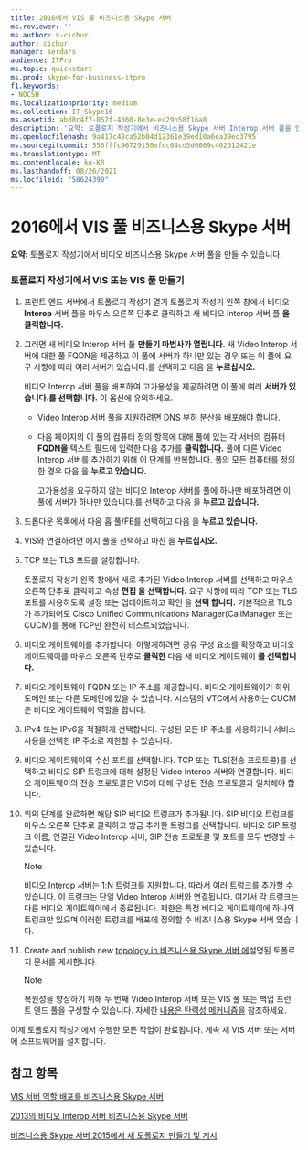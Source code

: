 ```yaml
---
title: 2016에서 VIS 풀 비즈니스용 Skype 서버
ms.reviewer: ''
ms.author: v-cichur
author: cichur
manager: serdars
audience: ITPro
ms.topic: quickstart
ms.prod: skype-for-business-itpro
f1.keywords:
- NOCSH
ms.localizationpriority: medium
ms.collection: IT_Skype16
ms.assetid: abd8c4f7-057f-4360-8e3e-ec29b58f16a8
description: '요약: 토폴로지 작성기에서 비즈니스용 Skype 서버 Interop 서버 풀을 만드는 방법을 설명하는 문서입니다.'
ms.openlocfilehash: 9a417c48ca52b04d12361e39ed10a6ea39ec3795
ms.sourcegitcommit: 556fffc96729150efcc04cd5d6069c402012421e
ms.translationtype: MT
ms.contentlocale: ko-KR
ms.lasthandoff: 08/26/2021
ms.locfileid: "58624390"
---
```

# <a name="create-a-vis-pool-in-skype-for-business-server"></a>2016에서 VIS 풀 비즈니스용 Skype 서버
 
**요약:** 토폴로지 작성기에서 비디오 비즈니스용 Skype 서버 풀을 만들 수 있습니다.
  
### <a name="create-a-vis-or-vis-pool-using-topology-builder"></a>토폴로지 작성기에서 VIS 또는 VIS 풀 만들기

1. 프런트 엔드 서버에서 토폴로지 작성기 열기 토폴로지 작성기 왼쪽 창에서 비디오 **Interop** 서버 풀을 마우스 오른쪽 단추로 클릭하고 새 비디오 Interop 서버 풀 **을 클릭합니다.** 
    
2. 그러면 새 비디오 Interop 서버 풀 **만들기 마법사가 열립니다.** 새 Video Interop 서버에 대한 풀 FQDN을  제공하고 이 풀에 서버가 하나만 있는 경우 또는 이 풀에 요구 사항에 따라 여러 서버가 있습니다.를 선택하고 다음 을 **누르십시오.** 
    
    비디오 Interop 서버 풀을 배포하여 고가용성을 제공하려면 이 풀에 여러 **서버가 있습니다.를 선택합니다.** 이 옵션에 유의하세요. 
    
    - Video Interop 서버 풀을 지원하려면 DNS 부하 분산을 배포해야 합니다. 
    
   - 다음 페이지의 이 풀의 컴퓨터 정의 항목에 대해 풀에 있는 각 서버의 컴퓨터 **FQDN을** 텍스트 필드에 입력한 다음 추가를 **클릭합니다.**  풀에 다른 Video Interop 서버를 추가하기 위해 이 단계를 반복합니다. 풀의 모든 컴퓨터를 정의한 경우 다음 을 **누르고 있습니다.**
    
     고가용성을 요구하지 않는 비디오 Interop 서버를 풀에 하나만 배포하려면 이 풀에 서버가 하나만 있습니다.를 선택하고 다음 을 **누르고 있습니다.** 
    
3. 드롭다운 목록에서 다음 홉 풀/FE를 선택하고 다음 을 **누르고 있습니다.**
    
4. VIS와 연결하려면 에지 풀을 선택하고 마친 을 **누르십시오.**
    
5. TCP 또는 TLS 포트를 설정합니다.
    
    토폴로지 작성기 왼쪽 창에서 새로 추가된 Video Interop 서버를 선택하고 마우스 오른쪽 단추로 클릭하고 속성 **편집 을 선택합니다.** 요구 사항에 따라 TCP 또는 TLS 포트를 사용하도록 설정 또는 업데이트하고 확인 을 **선택 합니다.** 기본적으로 TLS가 추가되어도 Cisco Unified Communications Manager(CallManager 또는 CUCM)를 통해 TCP만 완전히 테스트되었습니다.
    
6. 비디오 게이트웨이를 추가합니다. 이렇게하려면 공유 구성 요소를 확장하고 비디오 게이트웨이를 마우스 오른쪽 단추로 **클릭한** 다음 새 비디오 게이트웨이 **를 선택합니다.**
    
7. 비디오 게이트웨이 FQDN 또는 IP 주소를 제공합니다. 비디오 게이트웨이가 하위 도메인 또는 다른 도메인에 있을 수 있습니다. 시스템의 VTC에서 사용하는 CUCM은 비디오 게이트웨이 역할을 합니다.
    
8. IPv4 또는 IPv6을 적절하게 선택합니다. 구성된 모든 IP 주소를 사용하거나 서비스 사용을 선택한 IP 주소로 제한할 수 있습니다.
    
9. 비디오 게이트웨이의 수신 포트를 선택합니다. TCP 또는 TLS(전송 프로토콜)를 선택하고 비디오 SIP 트렁크에 대해 설정된 Video Interop 서버와 연결합니다. 비디오 게이트웨이의 전송 프로토콜은 VIS에 대해 구성된 전송 프로토콜과 일치해야 합니다.
    
10. 위의 단계를 완료하면 해당 SIP 비디오 트렁크가 추가됩니다. SIP 비디오 트렁크를 마우스 오른쪽 단추로 클릭하고 방금 추가한 트렁크를 선택합니다. 비디오 SIP 트렁크 이름, 연결된 Video Interop 서버, SIP 전송 프로토콜 및 포트를 모두 변경할 수 있습니다. 
    
    > [!NOTE]
    >  비디오 Interop 서버는 1:N 트렁크를 지원합니다. 따라서 여러 트렁크를 추가할 수 있습니다. 이 트렁크는 단일 Video Interop 서버와 연결됩니다. 여기서 각 트렁크는 다른 비디오 게이트웨이에서 종료됩니다. 제한은 특정 비디오 게이트웨이에 하나의 트렁크만 있으며 이러한 트렁크를 배포에 정의할 수 비즈니스용 Skype 서버 있습니다.
  
11. Create and publish new [topology in 비즈니스용 Skype 서버 에](../../deploy/install/create-and-publish-new-topology.md)설명된 토폴로지 문서를 게시합니다.
    
    > [!NOTE]
    > 복원성을 향상하기 위해 두 번째 Video Interop 서버 또는 VIS 풀 또는 백업 프런트 엔드 풀을 구성할 수 있습니다. 자세한 [내용은 탄력성 메커니즘을](../../plan-your-deployment/video-interop-server.md#resiliency) 참조하세요.
  
이제 토폴로지 작성기에서 수행한 모든 작업이 완료됩니다. 계속 새 VIS 서버 또는 서버에 소프트웨어를 설치합니다.
## <a name="see-also"></a>참고 항목

[VIS 서버 역할 배포를 비즈니스용 Skype 서버](deploy-the-vis-server-role.md)

[2013의 비디오 Interop 서버 비즈니스용 Skype 서버](../../plan-your-deployment/video-interop-server.md)
  
[비즈니스용 Skype 서버 2015에서 새 토폴로지 만들기 및 게시](../../deploy/install/create-and-publish-new-topology.md)

